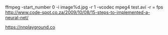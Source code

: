 ffmpeg -start_number 0 -i image%d.jpg -r 1 -vcodec mpeg4 test.avi
-r = fps
http://www.code-spot.co.za/2009/10/08/15-steps-to-implemented-a-neural-net/

https://nnplayground.co